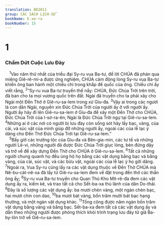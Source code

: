```yaml
---
translation: BD2011
group: CÁC SÁCH LỊCH-SỬ
bookName: E-xơ-ra 
bookNumber: 15
---
```


<div class="title"><h1>1</h1><h3>Chấm Dứt Cuộc Lưu Ðày</h3></div>
<span class="verse exo_1_1"> <sup>1</sup>Vào năm thứ nhất của triều đại Sy-ru vua Ba-tư, để lời CHÚA đã phán qua miệng Giê-rê-mi-a được ứng nghiệm, CHÚA cảm động lòng Sy-ru vua Ba-tư khiến ông ban hành một chiếu chỉ trong khắp đế quốc của ông. Chiếu chỉ ấy viết rằng, </span>
<span class="verse exo_1_2"><sup>2</sup>“Sy-ru vua Ba-tư truyền thế nầy: CHÚA, Ðức Chúa Trời trên trời, đã ban cho ta mọi vương quốc trên đất. Ngài đã truyền cho ta phải xây cho Ngài một Ðền Thờ ở Giê-ru-sa-lem trong xứ Giu-đa. </span>
<span class="verse exo_1_3"><sup>3</sup>Vậy ai trong các ngươi là con dân Ngài, nguyền xin Ðức Chúa Trời của người ấy ở với người ấy. Người ấy hãy đi lên Giê-ru-sa-lem ở Giu-đa để xây một Ðền Thờ cho CHÚA, Ðức Chúa Trời của I-sơ-ra-ên; Ngài là Ðức Chúa Trời ngự tại Giê-ru-sa-lem. </span>
<span class="verse exo_1_4"><sup>4</sup>Những ai ở các nơi có người bị lưu đày còn sống sót hãy lấy bạc, vàng, của cải, và súc vật của mình giúp đỡ những người ấy, ngoài các của lễ lạc ý dâng cho Ðền Thờ Ðức Chúa Trời tại Giê-ru-sa-lem.”<br/></span>
<span class="verse exo_1_5"> <sup>5</sup>Bấy giờ các trưởng tộc của Giu-đa và Bên-gia-min, các tư tế và những người Lê-vi, những người đã được Ðức Chúa Trời giục lòng, bèn đứng dậy và trở về để xây dựng Ðền Thờ cho CHÚA ở Giê-ru-sa-lem. </span>
<span class="verse exo_1_6"><sup>6</sup>Tất cả những người chung quanh họ đều ủng hộ họ bằng các vật dụng bằng bạc và bằng vàng, của cải, súc vật, và các bửu vật, ngoài các của lễ lạc ý họ gởi dâng. </span>
<span class="verse exo_1_7"><sup>7</sup>Ngoài ra, Vua Sy-ru cũng lấy ra các vật dụng thuộc về Ðền Thờ CHÚA mà Nê-bu-cát-nê-xa đã lấy từ Giê-ru-sa-lem đem về đặt trong đền thờ các thần ông ấy; </span>
<span class="verse exo_1_8"><sup>8</sup>Sy-ru vua Ba-tư truyền cho Quan Thủ Kho Mít-rê-đa đem các vật dụng ấy ra, kiểm kê, và trao tất cả cho Sết-ba-xa thủ lãnh của dân Do-thái. </span>
<span class="verse exo_1_9"><sup>9</sup>Ðây là số lượng các vật dụng ấy: ba mươi chén vàng, một ngàn chén bạc, hai mươi chín con dao, </span>
<span class="verse exo_1_10"><sup>10</sup>ba mươi bát vàng, bốn trăm mười bát bạc hạng thường, và một ngàn vật dụng khác. </span>
<span class="verse exo_1_11"><sup>11</sup>Tổng cộng được năm ngàn bốn trăm vật dụng bằng vàng và bằng bạc. Sết-ba-xa đem tất cả các vật dụng ấy và dẫn theo những người được phóng thích khỏi trình trạng lưu đày từ giã Ba-by-lôn trở về Giê-ru-sa-lem.<br/></span>
